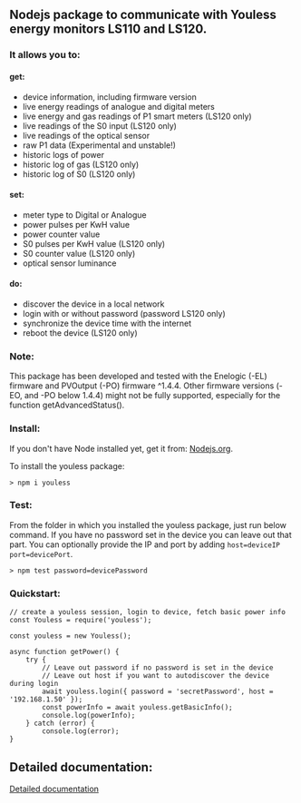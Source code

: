 ## Nodejs package to communicate with Youless energy monitors LS110 and LS120.

### It allows you to:

#### get:
* device information, including firmware version
* live energy readings of analogue and digital meters
* live energy and gas readings of P1 smart meters (LS120 only)
* live readings of the S0 input (LS120 only)
* live readings of the optical sensor
* raw P1 data (Experimental and unstable!)
* historic logs of power
* historic log of gas (LS120 only)
* historic log of S0 (LS120 only)


#### set:
* meter type to Digital or Analogue
* power pulses per KwH value
* power counter value
* S0 pulses per KwH value (LS120 only)
* S0 counter value (LS120 only)
* optical sensor luminance


#### do:
* discover the device in a local network
* login with or without password (password LS120 only)
* synchronize the device time with the internet
* reboot the device (LS120 only)


### Note:
This package has been developed and tested with the Enelogic (-EL) firmware and PVOutput (-PO) firmware ^1.4.4.
Other firmware versions (-EO, and -PO below 1.4.4) might not be fully supported, especially for the function getAdvancedStatus().

### Install:
If you don't have Node installed yet, get it from: [Nodejs.org](https://nodejs.org "Nodejs website").

To install the youless package:
```
> npm i youless
```

### Test:
From the folder in which you installed the youless package, just run below command. If you have no password set in the device you can leave out that part. You can optionally provide the IP and port by adding `host=deviceIP port=devicePort`.
```
> npm test password=devicePassword
```


### Quickstart:

```
// create a youless session, login to device, fetch basic power info
const Youless = require('youless');

const youless = new Youless();

async function getPower() {
	try {
		// Leave out password if no password is set in the device
		// Leave out host if you want to autodiscover the device during login
		await youless.login({ password = 'secretPassword', host = '192.168.1.50' });
		const powerInfo = await youless.getBasicInfo();
		console.log(powerInfo);
	} catch (error) {
		console.log(error);
}
```

## Detailed documentation:
[Detailed documentation](https://gruijter.github.io/youless.js/ "Youless.js documentation")

